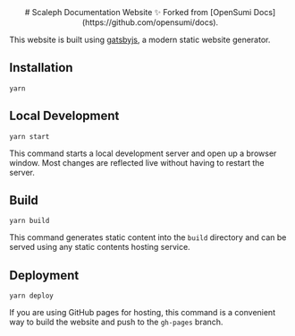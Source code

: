 <div align="center">
# Scaleph Documentation Website
✨ Forked from [OpenSumi Docs](https://github.com/opensumi/docs).
</div>

This website is built using [gatsbyjs](https://www.gatsbyjs.com/), a modern static website generator.

## Installation

```console
yarn
```

## Local Development

```console
yarn start
```

This command starts a local development server and open up a browser window. Most changes are reflected live without having to restart the server.

## Build

```console
yarn build
```

This command generates static content into the `build` directory and can be served using any static contents hosting service.

## Deployment

```console
yarn deploy
```

If you are using GitHub pages for hosting, this command is a convenient way to build the website and push to the `gh-pages` branch.
